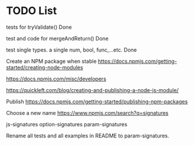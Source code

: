 
# TODO List

tests for tryValidate()
Done

test and code for mergeAndReturn()
Done

test single types.  a single num, bool, func,...etc.
Done

Create an NPM package when stable
https://docs.npmjs.com/getting-started/creating-node-modules

https://docs.npmjs.com/misc/developers

https://quickleft.com/blog/creating-and-publishing-a-node-js-module/

Publish
https://docs.npmjs.com/getting-started/publishing-npm-packages

Choose a new name
https://www.npmjs.com/search?q=signatures

js-signatures
option-signatures
param-signatures


Rename all tests and all examples in README to param-signatures.
